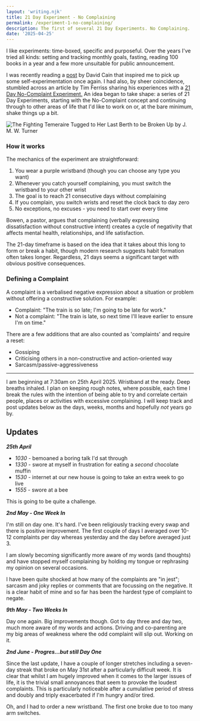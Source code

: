 ```yaml
---
layout: 'writing.njk'
title: 21 Day Experiment - No Complaining
permalink: /experiment-1-no-complaining/
description: The first of several 21 Day Experiments. No Complaining.
date: '2025-04-25'
---
```


I like experiments: time-boxed, specific and purposeful. Over the years I've tried all kinds: setting and tracking monthly goals, fasting, reading 100 books in a year and a few more unsuitable for public announcement.

I was recently reading a <a href="https://www.raptitude.com/experiment-log-no-37-abstaining-from-political-content-for-two-months/" target="_blank">post</a> by David Cain that inspired me to pick up some self-experimentation once again. I had also, by sheer coincidence, stumbled across an article by Tim Ferriss sharing his experiences with a <a href="https://tim.blog/2007/09/18/real-mind-control-the-21-day-no-complaint-experiment/" target="_blank">21 Day No-Complaint Experiment.</a> An idea began to take shape: a series of 21 Day Experiments, starting with the No-Complaint concept and continuing through to other areas of life that I'd like to work on or, at the bare minimum, shake things up a bit.

![The Fighting Temeraire Tugged to Her Last Berth to be Broken Up by J. M. W. Turner](/assets/images/fighting-temeraire.webp 'The Fighting Temeraire Tugged to Her Last Berth to be Broken Up by J. M. W. Turner')

### How it works

The mechanics of the experiment are straightforward:

1. You wear a purple wristband (though you can choose any type you want)
2. Whenever you catch yourself complaining, you must switch the wristband to your other wrist
3. The goal is to reach 21 consecutive days without complaining
4. If you complain, you switch wrists and reset the clock back to day zero
5. No exceptions, no excuses - you need to start over every time

Bowen, a pastor, argues that complaining (verbally expressing dissatisfaction without constructive intent) creates a cycle of negativity that affects mental health, relationships, and life satisfaction.

The 21-day timeframe is based on the idea that it takes about this long to form or break a habit, though modern research suggests habit formation often takes longer. Regardless, 21 days seems a significant target with obvious positive consequences.

### Defining a Complaint

A complaint is a verbalised negative expression about a situation or problem without offering a constructive solution. For example:

- Complaint: "The train is so late; I'm going to be late for work."
- Not a complaint: "The train is late, so next time I'll leave earlier to ensure I'm on time."

There are a few additions that are also counted as 'complaints' and require a reset:

- Gossiping
- Criticising others in a non-constructive and action-oriented way
- Sarcasm/passive-aggressiveness

---

I am beginning at 7:30am on 25th April 2025. Wristband at the ready. Deep breaths inhaled. I plan on keeping rough notes, where possible, each time I break the rules with the intention of being able to try and correlate certain people, places or activities with excessive complaining.
I will keep track and post updates below as the days, weeks, months and hopefully _not_ years go by.

## Updates

_**25th April**_

- _1030_ - bemoaned a boring talk I'd sat through
- _1330_ - swore at myself in frustration for eating a _second_ chocolate muffin
- _1530_ - internet at our new house is going to take an extra week to go live
- _1555_ - swore at a bee

This is going to be quite a challenge.

_**2nd May - One Week In**_

I'm still on day one. It's hard.
I've been religiously tracking every swap and there is positive improvement. The first couple of days I averaged over 10-12 complaints per day whereas yesterday and the day before averaged just 3.

I am slowly becoming significantly more aware of my words (and thoughts) and have stopped myself complaining by holding my tongue or rephrasing my opinion on several occasions.

I have been quite shocked at how many of the complaints are "in jest"; sarcasm and joky replies or comments that are focussing on the negative. It is a clear habit of mine and so far has been the hardest type of complaint to negate.

_**9th May - Two Weeks In**_

Day one again.
Big improvements though. Got to day three and day two, much more aware of my words and actions. Driving and co-parenting are my big areas of weakness where the odd complaint will slip out. Working on it.

_**2nd June - Progres...but still Day One**_

Since the last update, I have a couple of longer stretches including a seven-day streak that broke on May 31st after a particularly difficult week. It is clear that whilst I am hugely improved when it comes to the larger issues of life, it is the trivial small annoyances that seem to provoke the loudest complaints. This is particularly noticeable after a cumulative period of stress and doubly and triply exacerbated if I'm hungry and/or tired.

Oh, and I had to order a new wristband. The first one broke due to too many arm switches.
